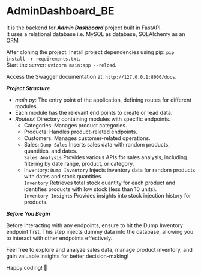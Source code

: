 # AdminDashboard_BE

It is the backend for ***Admin Dashboard*** project built in FastAPI.  
It uses a relational database i.e. MySQL as database, SQLAlchemy as an ORM

After cloning the project:
Install project dependencies using pip: `pip install -r requirements.txt`.<br>
Start the server: `uvicorn main:app --reload`.

Access the Swagger documentation at: `http://127.0.0.1:8000/docs`.

***Project Structure***

+ *main.py*: The entry point of the application, defining routes for different modules.
+ Each module has the relevant end points to create or read data.
+ *Routes/*: Directory containing modules with specific endpoints.
  + Categories: Manages product categories.
  + Products: Handles product-related endpoints.
  + Customers: Manages customer-related operations.
  + Sales:
    `Dump Sales` Inserts sales data with random products, quantities, and dates.<br>
    `Sales Analysis` Provides various APIs for sales analysis, including filtering by date range, product, or category.
  + Inventory:
    `Dump Inventory` Injects inventory data for random products with dates and stock quantities.<br>
    `Inventory` Retrieves total stock quantity for each product and identifies products with low stock (less than 10 units).<br>
    `Inventory Insights` Provides insights into stock injection history for products.

***Before You Begin***

Before interacting with any endpoints, ensure to hit the Dump Inventory endpoint first. This step injects dummy data into the database, allowing you to interact with other endpoints effectively.

Feel free to explore and analyze sales data, manage product inventory, and gain valuable insights for better decision-making!

Happy coding! 🚀





